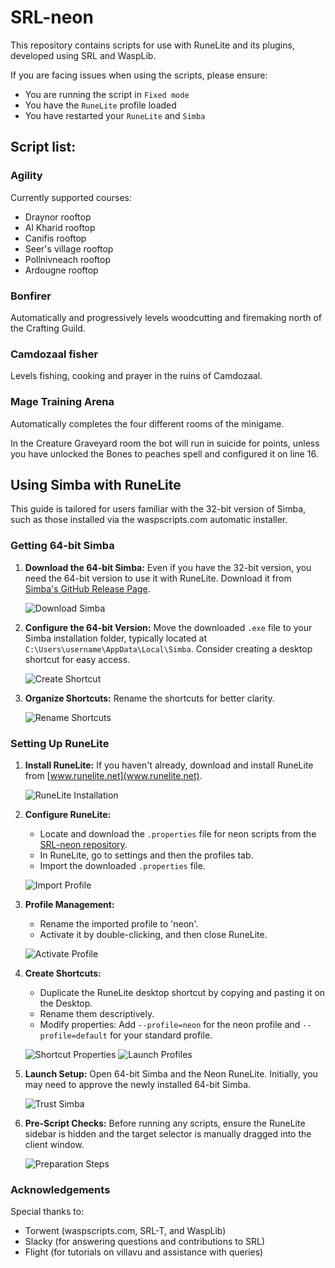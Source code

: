 # SRL-neon

This repository contains scripts for use with RuneLite and its plugins, developed using SRL and WaspLib.

If you are facing issues when using the scripts, please ensure:

- You are running the script in `Fixed mode`
- You have the `RuneLite` profile loaded
- You have restarted your `RuneLite` and `Simba`

## Script list:

### Agility

Currently supported courses:

- Draynor rooftop
- Al Kharid rooftop
- Canifis rooftop
- Seer's village rooftop
- Pollnivneach rooftop
- Ardougne rooftop

### Bonfirer

Automatically and progressively levels woodcutting and firemaking north of the Crafting Guild.

### Camdozaal fisher

Levels fishing, cooking and prayer in the ruins of Camdozaal.

### Mage Training Arena

Automatically completes the four different rooms of the minigame.

In the Creature Graveyard room the bot will run in suicide for points, unless you have unlocked the Bones to peaches spell and configured it on line 16.

## Using Simba with RuneLite

This guide is tailored for users familiar with the 32-bit version of Simba, such as those installed via the waspscripts.com automatic installer.

### Getting 64-bit Simba

1. **Download the 64-bit Simba:**
   Even if you have the 32-bit version, you need the 64-bit version to use it with RuneLite. Download it from [Simba's GitHub Release Page](https://github.com/Villavu/Simba/releases/tag/simba1400-release).

   ![Download Simba](https://i.imgur.com/D2zMG7E.png)

2. **Configure the 64-bit Version:**
   Move the downloaded `.exe` file to your Simba installation folder, typically located at `C:\Users\username\AppData\Local\Simba`. Consider creating a desktop shortcut for easy access.

   ![Create Shortcut](https://i.imgur.com/J21Mxrn.png)

3. **Organize Shortcuts:**
   Rename the shortcuts for better clarity.

   ![Rename Shortcuts](https://i.imgur.com/ev6e4jn.png)

### Setting Up RuneLite

1. **Install RuneLite:**
   If you haven't already, download and install RuneLite from [www.runelite.net](www.runelite.net).

   ![RuneLite Installation](https://i.imgur.com/jVeUqY3.png)

2. **Configure RuneLite:**

   - Locate and download the `.properties` file for neon scripts from the [SRL-neon repository](https://github.com/jsqw/SRL-neon).
   - In RuneLite, go to settings and then the profiles tab.
   - Import the downloaded `.properties` file.

   ![Import Profile](https://i.imgur.com/11M31kW.png)

3. **Profile Management:**

   - Rename the imported profile to 'neon'.
   - Activate it by double-clicking, and then close RuneLite.

   ![Activate Profile](https://i.imgur.com/mBv50VN.png)

4. **Create Shortcuts:**

   - Duplicate the RuneLite desktop shortcut by copying and pasting it on the Desktop.
   - Rename them descriptively.
   - Modify properties: Add `--profile=neon` for the neon profile and `--profile=default` for your standard profile.

   ![Shortcut Properties](https://i.imgur.com/JEqq9lp.png)
   ![Launch Profiles](https://i.imgur.com/yy7kdTI.png)

5. **Launch Setup:**
   Open 64-bit Simba and the Neon RuneLite. Initially, you may need to approve the newly installed 64-bit Simba.

   ![Trust Simba](https://i.imgur.com/V8BYEr6.png)

6. **Pre-Script Checks:**
   Before running any scripts, ensure the RuneLite sidebar is hidden and the target selector is manually dragged into the client window.

   ![Preparation Steps](https://i.imgur.com/4GxwF4U.png)

### Acknowledgements

Special thanks to:

- Torwent (waspscripts.com, SRL-T, and WaspLib)
- Slacky (for answering questions and contributions to SRL)
- Flight (for tutorials on villavu and assistance with queries)
